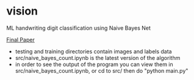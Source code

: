 # vision
ML handwriting digit classification using Naive Bayes Net

[Final Paper](https://docs.google.com/document/d/183a3CMGr9jsEGrhIKXlFjPDA-42_9KwiWvlOMFDREyw/edit?usp=sharing)
* testing and training directories contain images and labels data
* src/naive_bayes_count.ipynb is the latest version of the algorithm
* in order to see the output of the program you can view them in src/naive_bayes_count.ipynb, or cd to src/ then do "python main.py"
